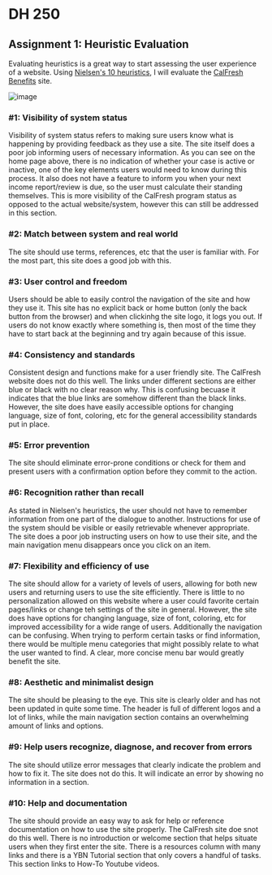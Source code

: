 # DH 250

## Assignment 1: Heuristic Evaluation

Evaluating heuristics is a great way to start assessing the user experience of a website. Using [Nielsen's 10 heuristics](https://www.nngroup.com/articles/ten-usability-heuristics/), I will evaluate the [CalFresh Benefits](yourbenefits.laclrs.org) site. 

![image](https://user-images.githubusercontent.com/59932553/95818373-91971900-0cd8-11eb-9885-d6261200c6f4.png)


### #1: Visibility of system status

Visibility of system status refers to making sure users know what is happening by providing feedback as they use a site. The site itself does a poor job informing users of necessary information. As you can see on the home page above, there is no indication of whether your case is active or inactive, one of the key elements users would need to know during this process. It also does not have a feature to inform you when your next income report/review is due, so the user must calculate their standing themselves. This is more visibility of the CalFresh program status as opposed to the actual website/system, however this can still be addressed in this section. 

### #2: Match between system and real world

The site should use terms, references, etc that the user is familiar with. For the most part, this site does a good job with this. 

### #3: User control and freedom

Users should be able to easily control the navigation of the site and how they use it. This site has no explicit back or home button (only the back button from the browser) and when clickinhg the site logo, it logs you out. If users do not know exactly where something is, then most of the time they have to start back at the beginning and try again because of this issue. 

### #4: Consistency and standards

Consistent design and functions make for a user friendly site. The CalFresh website does not do this well. The links under different sections are either blue or black with no clear reason why. This is confusing becuase it indicates that the blue links are somehow different than the black links. However, the site does have easily accessible options for changing language, size of font, coloring, etc for the general accessibility standards put in place. 

### #5: Error prevention

The site should eliminate error-prone conditions or check for them and present users with a confirmation option before they commit to the action. 

### #6: Recognition rather than recall

As stated in Nielsen's heuristics, the user should not have to remember information from one part of the dialogue to another. Instructions for use of the system should be visible or easily retrievable whenever appropriate. The site does a poor job instructing users on how to use their site, and the main navigation menu disappears once you click on an item.

### #7: Flexibility and efficiency of use

The site should allow for a variety of levels of users, allowing for both new users and returning users to use the site efficiently. There is little to no personalization allowed on this website where a user could favorite certain pages/links or change teh settings of the site in general. However, the site does have   options for changing language, size of font, coloring, etc for improved accessibility for a wide range of users. Additionally the navigation can be confusing. When trying to perform certain tasks or find information, there would be multiple menu categories that might possibly relate to what the user wanted to find. A clear, more concise menu bar would greatly benefit the site. 

### #8: Aesthetic and minimalist design

The site should be pleasing to the eye. This site is clearly older and has not been updated in quite some time. The header is full of different logos and a lot of links, while the main navigation section contains an overwhelming amount of links and options. 

### #9: Help users recognize, diagnose, and recover from errors

The site should utilize error messages that clearly indicate the problem and how to fix it. The site does not do this. It will indicate an error by showing no information in a section. 

### #10: Help and documentation

The site should provide an easy way to ask for help or reference documentation on how to use the site properly. The CalFresh site doe snot do this well. There is no introduction or welcome section that helps situate users when they first enter the site. There is a resources column with many links and there is a YBN Tutorial section that only covers a handful of tasks. This section links to How-To Youtube videos. 

